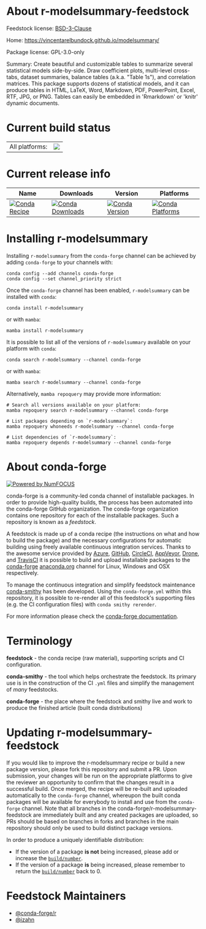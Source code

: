About r-modelsummary-feedstock
==============================

Feedstock license: [BSD-3-Clause](https://github.com/conda-forge/r-modelsummary-feedstock/blob/main/LICENSE.txt)

Home: https://vincentarelbundock.github.io/modelsummary/

Package license: GPL-3.0-only

Summary: Create beautiful and customizable tables to summarize several statistical models side-by-side. Draw coefficient plots, multi-level cross-tabs, dataset summaries, balance tables (a.k.a. "Table 1s"), and correlation matrices. This package supports dozens of statistical models, and it can produce tables in HTML, LaTeX, Word, Markdown, PDF, PowerPoint, Excel, RTF, JPG, or PNG. Tables can easily be embedded in 'Rmarkdown' or 'knitr' dynamic documents.

Current build status
====================


<table><tr><td>All platforms:</td>
    <td>
      <a href="https://dev.azure.com/conda-forge/feedstock-builds/_build/latest?definitionId=14534&branchName=main">
        <img src="https://dev.azure.com/conda-forge/feedstock-builds/_apis/build/status/r-modelsummary-feedstock?branchName=main">
      </a>
    </td>
  </tr>
</table>

Current release info
====================

| Name | Downloads | Version | Platforms |
| --- | --- | --- | --- |
| [![Conda Recipe](https://img.shields.io/badge/recipe-r--modelsummary-green.svg)](https://anaconda.org/conda-forge/r-modelsummary) | [![Conda Downloads](https://img.shields.io/conda/dn/conda-forge/r-modelsummary.svg)](https://anaconda.org/conda-forge/r-modelsummary) | [![Conda Version](https://img.shields.io/conda/vn/conda-forge/r-modelsummary.svg)](https://anaconda.org/conda-forge/r-modelsummary) | [![Conda Platforms](https://img.shields.io/conda/pn/conda-forge/r-modelsummary.svg)](https://anaconda.org/conda-forge/r-modelsummary) |

Installing r-modelsummary
=========================

Installing `r-modelsummary` from the `conda-forge` channel can be achieved by adding `conda-forge` to your channels with:

```
conda config --add channels conda-forge
conda config --set channel_priority strict
```

Once the `conda-forge` channel has been enabled, `r-modelsummary` can be installed with `conda`:

```
conda install r-modelsummary
```

or with `mamba`:

```
mamba install r-modelsummary
```

It is possible to list all of the versions of `r-modelsummary` available on your platform with `conda`:

```
conda search r-modelsummary --channel conda-forge
```

or with `mamba`:

```
mamba search r-modelsummary --channel conda-forge
```

Alternatively, `mamba repoquery` may provide more information:

```
# Search all versions available on your platform:
mamba repoquery search r-modelsummary --channel conda-forge

# List packages depending on `r-modelsummary`:
mamba repoquery whoneeds r-modelsummary --channel conda-forge

# List dependencies of `r-modelsummary`:
mamba repoquery depends r-modelsummary --channel conda-forge
```


About conda-forge
=================

[![Powered by
NumFOCUS](https://img.shields.io/badge/powered%20by-NumFOCUS-orange.svg?style=flat&colorA=E1523D&colorB=007D8A)](https://numfocus.org)

conda-forge is a community-led conda channel of installable packages.
In order to provide high-quality builds, the process has been automated into the
conda-forge GitHub organization. The conda-forge organization contains one repository
for each of the installable packages. Such a repository is known as a *feedstock*.

A feedstock is made up of a conda recipe (the instructions on what and how to build
the package) and the necessary configurations for automatic building using freely
available continuous integration services. Thanks to the awesome service provided by
[Azure](https://azure.microsoft.com/en-us/services/devops/), [GitHub](https://github.com/),
[CircleCI](https://circleci.com/), [AppVeyor](https://www.appveyor.com/),
[Drone](https://cloud.drone.io/welcome), and [TravisCI](https://travis-ci.com/)
it is possible to build and upload installable packages to the
[conda-forge](https://anaconda.org/conda-forge) [anaconda.org](https://anaconda.org/)
channel for Linux, Windows and OSX respectively.

To manage the continuous integration and simplify feedstock maintenance
[conda-smithy](https://github.com/conda-forge/conda-smithy) has been developed.
Using the ``conda-forge.yml`` within this repository, it is possible to re-render all of
this feedstock's supporting files (e.g. the CI configuration files) with ``conda smithy rerender``.

For more information please check the [conda-forge documentation](https://conda-forge.org/docs/).

Terminology
===========

**feedstock** - the conda recipe (raw material), supporting scripts and CI configuration.

**conda-smithy** - the tool which helps orchestrate the feedstock.
                   Its primary use is in the construction of the CI ``.yml`` files
                   and simplify the management of *many* feedstocks.

**conda-forge** - the place where the feedstock and smithy live and work to
                  produce the finished article (built conda distributions)


Updating r-modelsummary-feedstock
=================================

If you would like to improve the r-modelsummary recipe or build a new
package version, please fork this repository and submit a PR. Upon submission,
your changes will be run on the appropriate platforms to give the reviewer an
opportunity to confirm that the changes result in a successful build. Once
merged, the recipe will be re-built and uploaded automatically to the
`conda-forge` channel, whereupon the built conda packages will be available for
everybody to install and use from the `conda-forge` channel.
Note that all branches in the conda-forge/r-modelsummary-feedstock are
immediately built and any created packages are uploaded, so PRs should be based
on branches in forks and branches in the main repository should only be used to
build distinct package versions.

In order to produce a uniquely identifiable distribution:
 * If the version of a package **is not** being increased, please add or increase
   the [``build/number``](https://docs.conda.io/projects/conda-build/en/latest/resources/define-metadata.html#build-number-and-string).
 * If the version of a package **is** being increased, please remember to return
   the [``build/number``](https://docs.conda.io/projects/conda-build/en/latest/resources/define-metadata.html#build-number-and-string)
   back to 0.

Feedstock Maintainers
=====================

* [@conda-forge/r](https://github.com/conda-forge/r/)
* [@izahn](https://github.com/izahn/)

